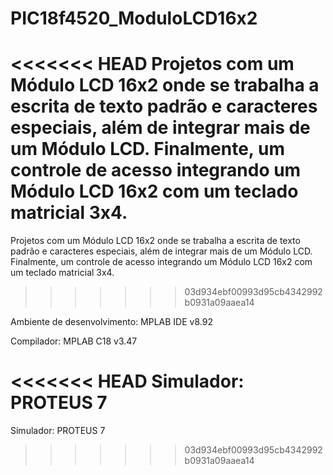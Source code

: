 # PIC18f4520_ModuloLCD16x2

<<<<<<< HEAD
Projetos com um Módulo LCD 16x2 onde se trabalha a escrita de texto padrão e caracteres especiais, além de integrar mais de um Módulo LCD. Finalmente, um controle de acesso integrando um Módulo LCD 16x2 com um teclado matricial 3x4.
=======
Projetos com um Módulo LCD 16x2 onde se trabalha a escrita de texto padrão e caracteres especiais, além de integrar mais de um Módulo LCD.
Finalmente, um controle de acesso integrando um Módulo LCD 16x2 com um teclado matricial 3x4.
>>>>>>> 03d934ebf00993d95cb4342992b0931a09aaea14

Ambiente de desenvolvimento: MPLAB IDE v8.92

Compilador: MPLAB C18 v3.47

<<<<<<< HEAD
Simulador: PROTEUS 7
=======
Simulador: PROTEUS 7
>>>>>>> 03d934ebf00993d95cb4342992b0931a09aaea14
